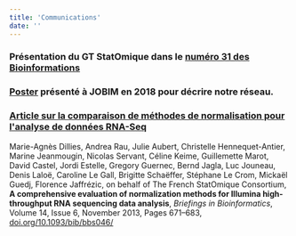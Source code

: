 ```yaml
---
title: 'Communications'
date: ''
---
```


### Présentation du GT StatOmique dans le [numéro 31 des Bioinformations](https://bioinformations.fr/old/31)

### [Poster](../media/PosterA0-StatOmique-Jobim2018-V3.pdf) présenté à **JOBIM en 2018** pour décrire notre réseau.

### [Article sur la comparaison de méthodes de normalisation pour l'analyse de données RNA-Seq](https://doi.org/10.1093/bib/bbs046)

Marie-Agnès Dillies, Andrea Rau, Julie Aubert, Christelle Hennequet-Antier, Marine Jeanmougin, Nicolas Servant, Céline Keime, Guillemette Marot, David Castel, Jordi Estelle, Gregory Guernec, Bernd Jagla, Luc Jouneau, Denis Laloë, Caroline Le Gall, Brigitte Schaëffer, Stéphane Le Crom, Mickaël Guedj, Florence Jaffrézic, on behalf of The French StatOmique Consortium, **A comprehensive evaluation of normalization methods for Illumina high-throughput RNA sequencing data analysis**, *Briefings in Bioinformatics*, Volume 14, Issue 6, November 2013, Pages 671–683, [doi.org/10.1093/bib/bbs046/](https://doi.org/10.1093/bib/bbs046)
